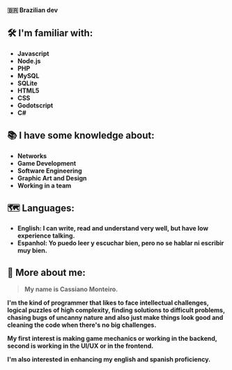 
<b> 🇧🇷 Brazilian dev <b>

## 🛠 I'm familiar with:

- Javascript
- Node.js
- PHP
- MySQL
- SQLite
- HTML5
- CSS
- Godotscript
- C#

## 📚 I have some knowledge about:

- Networks
- Game Development
- Software Engineering
- Graphic Art and Design
- Working in a team

## 🗺 Languages:

- English: I can write, read and understand very well, but have low experience talking.
- Espanhol: Yo puedo leer y escuchar bien, pero no se hablar ni escribir muy bien.

## 💬 More about me:

> My name is Cassiano Monteiro.
  
  I'm the kind of programmer that likes to face intellectual challenges, logical puzzles of high complexity, finding solutions to difficult problems, chasing bugs of uncanny nature and also just make things look good and cleaning the code when there's no big challenges.
  
  My first interest is making game mechanics or working in the backend, second is working in the UI/UX or in the frontend.
  
  I'm also interested in enhancing my english and spanish proficiency.